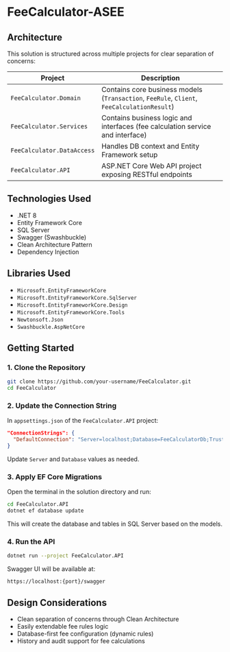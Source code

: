 # FeeCalculator-ASEE

## Architecture

This solution is structured across multiple projects for clear separation of concerns:

| Project                     | Description |
|-----------------------------|-------------|
| `FeeCalculator.Domain`      | Contains core business models (`Transaction`, `FeeRule`, `Client`, `FeeCalculationResult`) |
| `FeeCalculator.Services` | Contains business logic and interfaces (fee calculation service and interface) |
| `FeeCalculator.DataAccess`  | Handles DB context and Entity Framework setup |
| `FeeCalculator.API`         | ASP.NET Core Web API project exposing RESTful endpoints |

## Technologies Used

- .NET 8
- Entity Framework Core
- SQL Server
- Swagger (Swashbuckle)
- Clean Architecture Pattern
- Dependency Injection


## Libraries Used

  - `Microsoft.EntityFrameworkCore` 
  - `Microsoft.EntityFrameworkCore.SqlServer` 
  - `Microsoft.EntityFrameworkCore.Design` 
  - `Microsoft.EntityFrameworkCore.Tools` 
  - `Newtonsoft.Json` 
  - `Swashbuckle.AspNetCore` 


## Getting Started

### 1. Clone the Repository

```bash
git clone https://github.com/your-username/FeeCalculator.git
cd FeeCalculator
```

### 2. Update the Connection String

In `appsettings.json` of the `FeeCalculator.API` project:

```json
"ConnectionStrings": {
  "DefaultConnection": "Server=localhost;Database=FeeCalculatorDb;Trusted_Connection=True;MultipleActiveResultSets=true"
}
```

Update `Server` and `Database` values as needed.

### 3. Apply EF Core Migrations

Open the terminal in the solution directory and run:

```bash
cd FeeCalculator.API
dotnet ef database update
```

This will create the database and tables in SQL Server based on the models.

### 4. Run the API

```bash
dotnet run --project FeeCalculator.API
```

Swagger UI will be available at:

```
https://localhost:{port}/swagger
```



##  Design Considerations

- Clean separation of concerns through Clean Architecture
- Easily extendable fee rules logic
- Database-first fee configuration (dynamic rules)
- History and audit support for fee calculations

